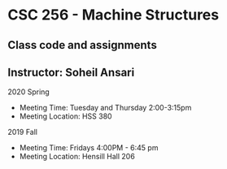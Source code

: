 # CSC 256 - Machine Structures
## Class code and assignments
## Instructor: Soheil Ansari

2020 Spring
* Meeting Time: Tuesday and Thursday 2:00-3:15pm
* Meeting Location: HSS 380

2019 Fall
* Meeting Time: Fridays 4:00PM - 6:45 pm
* Meeting Location: Hensill Hall 206
